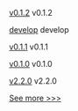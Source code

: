 
[v0.1.2](https://github.com/hyperledger/besu-errorprone-checks/releases/tag/v0.1.2) v0.1.2

[develop](https://github.com/hyperledger/besu/releases/tag/develop) develop

[v0.1.1](https://github.com/hyperledger/besu-errorprone-checks/releases/tag/v0.1.1) v0.1.1

[v0.1.0](https://github.com/hyperledger/besu-errorprone-checks/releases/tag/v0.1.0) v0.1.0

[v2.2.0](https://github.com/hyperledger/aries-framework-swift/releases/tag/v2.2.0) v2.2.0


[See more >>>](https://start-here.hyperledger.org/releases)
